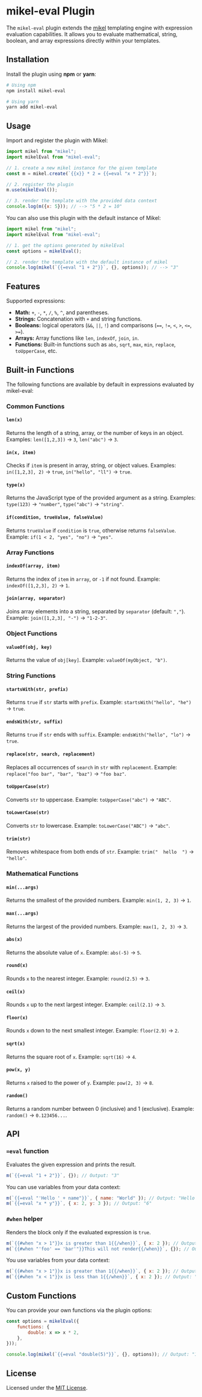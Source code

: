 # mikel-eval Plugin

The `mikel-eval` plugin extends the [mikel](https://github.com/jmjuanes/mikel) templating engine with expression evaluation capabilities. It allows you to evaluate mathematical, string, boolean, and array expressions directly within your templates.

## Installation

Install the plugin using **npm** or **yarn**:

```bash
# Using npm
npm install mikel-eval

# Using yarn
yarn add mikel-eval
```

## Usage

Import and register the plugin with Mikel:

```javascript
import mikel from "mikel";
import mikelEval from "mikel-eval";

// 1. create a new mikel instance for the given template
const m = mikel.create(`{{x}} * 2 = {{=eval "x * 2"}}`);

// 2. register the plugin
m.use(mikelEval());

// 3. render the template with the provided data context
console.log(m({x: 5})); // --> "5 * 2 = 10"
```

You can also use this plugin with the default instance of Mikel:

```javascript
import mikel from "mikel";
import mikelEval from "mikel-eval";

// 1. get the options generated by mikelEval
const options = mikelEval();

// 2. render the template with the default instance of mikel
console.log(mikel(`{{=eval "1 + 2"}}`, {}, options)); // --> "3"
```

## Features

Supported expressions:

- **Math:** `+`, `-`, `*`, `/`, `%`, `^`, and parentheses.
- **Strings:** Concatenation with `+` and string functions.
- **Booleans:** logical operators (`&&`, `||`, `!`) and comparisons (`==`, `!=`, `<`, `>`, `<=`, `>=`).
- **Arrays:** Array functions like `len`, `indexOf`, `join`, `in`.
- **Functions:** Built-in functions such as `abs`, `sqrt`, `max`, `min`, `replace`, `toUpperCase`, etc.

## Built-in Functions

The following functions are available by default in expressions evaluated by mikel-eval:

### Common Functions

#### `len(x)`

Returns the length of a string, array, or the number of keys in an object. Examples: `len([1,2,3])` → `3`, `len("abc")` → `3`.

#### `in(x, item)`

Checks if `item` is present in array, string, or object values. Examples: `in([1,2,3], 2)` → `true`, `in("hello", "ll")` → `true`.

#### `type(x)`

Returns the JavaScript type of the provided argument as a string. Examples: `type(123)` → `"number"`, `type("abc")` → `"string"`.

#### `if(condition, trueValue, falseValue)`

Returns `trueValue` if `condition` is `true`, otherwise returns `falseValue`. Example: `if(1 < 2, "yes", "no")` → `"yes"`.

### Array Functions

#### `indexOf(array, item)`

Returns the index of `item` in `array`, or `-1` if not found. Example: `indexOf([1,2,3], 2)` → `1`.

#### `join(array, separator)`

Joins array elements into a string, separated by `separator` (default: `","`). Example: `join([1,2,3], "-")` → `"1-2-3"`.

### Object Functions

#### `valueOf(obj, key)`

Returns the value of `obj[key]`. Example: `valueOf(myObject, "b")`.

### String Functions

#### `startsWith(str, prefix)`

Returns `true` if `str` starts with `prefix`. Example: `startsWith("hello", "he")` → `true`.

#### `endsWith(str, suffix)`

Returns `true` if `str` ends with `suffix`. Example: `endsWith("hello", "lo")` → `true`.

#### `replace(str, search, replacement)`

Replaces all occurrences of `search` in `str` with `replacement`. Example: `replace("foo bar", "bar", "baz")` → `"foo baz"`.

#### `toUpperCase(str)`

Converts `str` to uppercase. Example: `toUpperCase("abc")` → `"ABC"`.

#### `toLowerCase(str)`

Converts `str` to lowercase. Example: `toLowerCase("ABC")` → `"abc"`.

#### `trim(str)`

Removes whitespace from both ends of `str`. Example: `trim("  hello  ")` → `"hello"`.

### Mathematical Functions

#### `min(...args)`

Returns the smallest of the provided numbers. Example: `min(1, 2, 3)` → `1`.

#### `max(...args)`

Returns the largest of the provided numbers. Example: `max(1, 2, 3)` → `3`.

#### `abs(x)`

Returns the absolute value of `x`. Example: `abs(-5)` → `5`.

#### `round(x)`

Rounds `x` to the nearest integer. Example: `round(2.5)` → `3`.

#### `ceil(x)`

Rounds `x` up to the next largest integer. Example: `ceil(2.1)` → `3`.

#### `floor(x)`

Rounds `x` down to the next smallest integer. Example: `floor(2.9)` → `2`.

#### `sqrt(x)`

Returns the square root of `x`. Example: `sqrt(16)` → `4`.

#### `pow(x, y)`

Returns `x` raised to the power of `y`. Example: `pow(2, 3)` → `8`.

#### `random()`

Returns a random number between 0 (inclusive) and 1 (exclusive). Example: `random()` → `0.123456...`.

## API

### `=eval` function

Evaluates the given expression and prints the result.

```javascript
m(`{{=eval "1 + 2"}}`, {}); // Output: "3"
```

You can use variables from your data context:

```javascript
m(`{{=eval "'Hello ' + name"}}`, { name: "World" }); // Output: "Hello World"
m(`{{=eval "x * y"}}`, { x: 2, y: 3 }); // Output: "6"
```

### `#when` helper

Renders the block only if the evaluated expression is `true`.

```javascript
m(`{{#when "x > 1"}}x is greater than 1{{/when}}`, { x: 2 }); // Output: "x is greater than 1"
m(`{{#when "'foo' == 'bar'"}}This will not render{{/when}}`, {}); // Output: ""
```

You use variables from your data context:

```javascript
m(`{{#when "x > 1"}}x is greater than 1{{/when}}`, { x: 2 }); // Output: "x is greater than 1"
m(`{{#when "x < 1"}}x is less than 1{{/when}}`, { x: 2 }); // Output: ""
```

## Custom Functions

You can provide your own functions via the plugin options:

```javascript
const options = mikelEval({
    functions: {
        double: x => x * 2,
    },
}));

console.log(mikel(`{{=eval "double(5)"}}`, {}, options)); // Output: "10"
```

## License

Licensed under the [MIT License](../../LICENSE).

